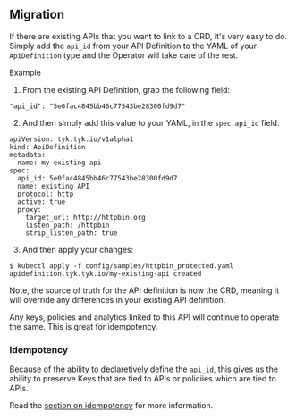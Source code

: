 ## Migration

If there are existing APIs that you want to link to a CRD, it's very easy to do.  Simply add the `api_id` from your API Definition to the YAML of your `ApiDefinition` type and the Operator will take care of the rest.


Example

1.  From the existing API Definition, grab the following field:
```
"api_id": "5e0fac4845bb46c77543be28300fd9d7"
```

2. And then simply add this value to your YAML, in the `spec.api_id` field:

```crd
apiVersion: tyk.tyk.io/v1alpha1
kind: ApiDefinition
metadata:
  name: my-existing-api
spec:
  api_id: 5e0fac4845bb46c77543be28300fd9d7
  name: existing API
  protocol: http
  active: true
  proxy:
    target_url: http://httpbin.org
    listen_path: /httpbin
    strip_listen_path: true
```

3. And then apply your changes:

```
$ kubectl apply -f config/samples/httpbin_protected.yaml
apidefinition.tyk.tyk.io/my-existing-api created
```

Note, the source of truth for the API definition is now the CRD, meaning it will override any differences in your existing API definition.

Any keys, policies and analytics linked to this API will continue to operate the same. This is great for idempotency.

### Idempotency

Because of the ability to declaretively define the `api_id`, this gives us the ability to preserve Keys that are tied to APIs or policiies which are tied to APIs.  

Read the [section on idempotency](../concepts.md) for more information.
